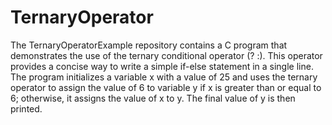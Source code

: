 # TernaryOperator

The TernaryOperatorExample repository contains a C program that demonstrates the use of the ternary conditional operator (? :). This operator provides a concise way to write a simple if-else statement in a single line. The program initializes a variable x with a value of 25 and uses the ternary operator to assign the value of 6 to variable y if x is greater than or equal to 6; otherwise, it assigns the value of x to y. The final value of y is then printed.
